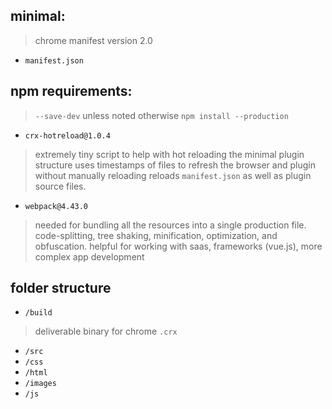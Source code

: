 ## minimal:
> chrome manifest version 2.0

- `manifest.json`


## npm requirements:
> `--save-dev` unless noted otherwise
> `npm install --production`

- `crx-hotreload@1.0.4`
> extremely tiny script to help with hot reloading the minimal plugin structure
> uses timestamps of files to refresh the browser and plugin without manually reloading
> reloads `manifest.json` as well as plugin source files.

- `webpack@4.43.0`
> needed for bundling all the resources into a single production file.
> code-splitting, tree shaking, minification, optimization, and obfuscation.
> helpful for working with saas, frameworks (vue.js), more complex app development




## folder structure
- `/build`
> deliverable binary for chrome `.crx`

- `/src`
 - `/css`
 - `/html`
 - `/images`
 - `/js`